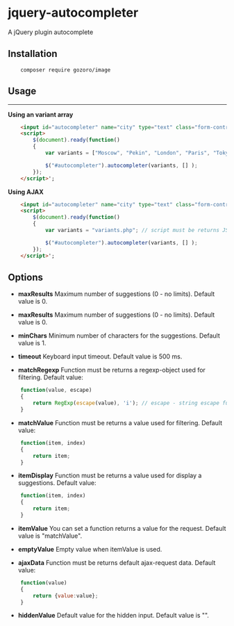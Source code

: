# jquery-autocompleter
A jQuery plugin autocomplete





## Installation
```code
	composer require gozoro/image
```

## Usage
-----

**Using an variant array**

```html
	<input id="autocompleter" name="city" type="text" class="form-control"  value=""/>
	<script>
		$(document).ready(function()
		{
			var variants = ["Moscow", "Pekin", "London", "Paris", "Tokyo"];

			$("#autocompleter").autocompleter(variants, [] );
		});
	</script>';
```


**Using AJAX**

```html
	<input id="autocompleter" name="city" type="text" class="form-control"  value=""/>
	<script>
		$(document).ready(function()
		{
			var variants = "variants.php"; // script must be returns JSON with an variant array

			$("#autocompleter").autocompleter(variants, [] );
		});
	</script>';
```

## Options

- **maxResults**
  Maximum number of suggestions (0 - no limits). Default value is 0.

- **maxResults**
  Maximum number of suggestions (0 - no limits). Default value is 0.

- **minChars**
  Minimum number of characters for the suggestions. Default value is 1.

- **timeout**
  Keyboard input timeout. Default value is 500 ms.

- **matchRegexp**
  Function must be returns a regexp-object used for filtering.
  Default value:
```javascript
	function(value, escape)
	{
		return RegExp(escape(value), 'i'); // escape - string escape function
	}
```

- **matchValue**
  Function must be returns a value used for filtering.
  Default value:
```javascript
	function(item, index)
	{
		return item;
	}
```

- **itemDisplay**
  Function must be returns a value used for display a suggestions.
  Default value:
```javascript
	function(item, index)
	{
		return item;
	}
```

- **itemValue**
  You can set a function returns a value for the request. Default value is "matchValue".

- **emptyValue**
  Empty value when itemValue is used.

- **ajaxData**
  Function must be returns default ajax-request data.
  Default value:
```javascript
	function(value)
	{
		return {value:value};
	}
```

- **hiddenValue**
  Default value for the hidden input. Default value is "".